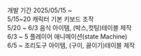 개발 기간 2025/05/15 ~
<br>
5/15~20 캐릭터 기본 키보드 조작 <br>
5/20 ~ 6/3 음식 아이템, (박스,컷팅)테이블 제작 <br>
6/3 ~ 5 플레이어 애니메이션(state Machine) <br>
6/5 ~    조리도구 아이템, (구이, 끓이기)테이블 제작 <br>
